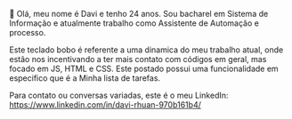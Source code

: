 
👋 Olá, meu nome é Davi e tenho 24 anos. Sou bacharel em Sistema de Informação e atualmente trabalho como Assistente de Automação e processo.

Este teclado bobo é referente a uma dinamica do meu trabalho atual, onde estão nos incentivando a ter mais contato com códigos em geral, mas focado em JS, HTML e CSS. Este postado possui uma funcionalidade em especifico que é a Minha lista de tarefas.

Para contato ou conversas variadas, este é o meu LinkedIn: https://www.linkedin.com/in/davi-rhuan-970b161b4/

